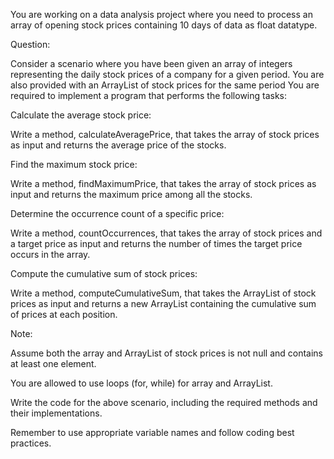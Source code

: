 You are working on a data analysis project where you need to process an array of opening stock prices containing 10 days of data as float datatype.

Question:

Consider a scenario where you have been given an array of integers representing the daily stock prices of a company for a given period. You are also provided with an ArrayList of stock prices for the same period You are required to implement a program that performs the following tasks:

Calculate the average stock price:

Write a method, calculateAveragePrice, that takes the array of stock prices as input and returns the average price of the stocks.

Find the maximum stock price:

Write a method, findMaximumPrice, that takes the array of stock prices as input and returns the maximum price among all the stocks.

Determine the occurrence count of a specific price:

Write a method, countOccurrences, that takes the array of stock prices and a target price as input and returns the number of times the target price occurs in the array.

Compute the cumulative sum of stock prices:

Write a method, computeCumulativeSum, that takes the ArrayList of stock prices as input and returns a new ArrayList containing the cumulative sum of prices at each position.

Note:

Assume both the array and ArrayList of stock prices is not null and contains at least one element.

You are allowed to use loops (for, while) for array and ArrayList.

Write the code for the above scenario, including the required methods and their implementations.

Remember to use appropriate variable names and follow coding best practices.
